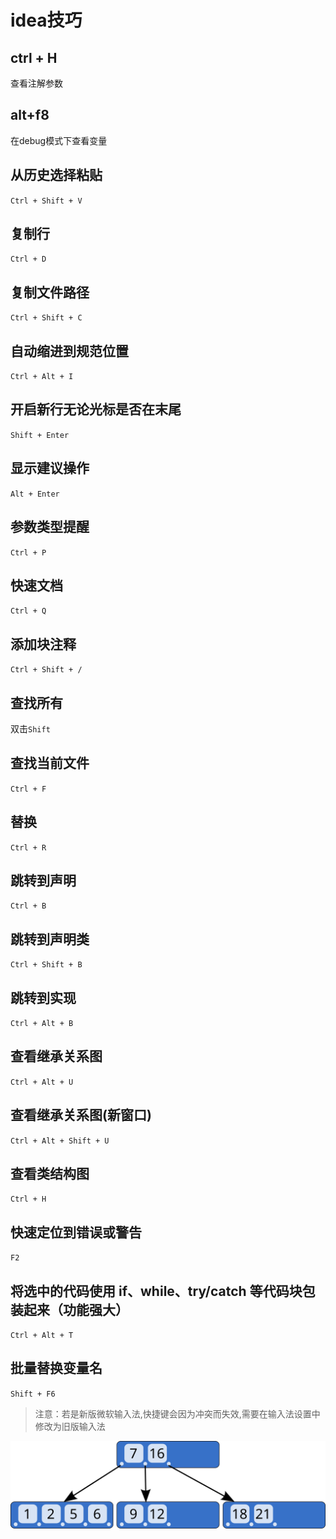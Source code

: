 # idea技巧

## ctrl + H

查看注解参数

## alt+f8

在debug模式下查看变量

## 从历史选择粘贴

`Ctrl + Shift + V`

## 复制行

`Ctrl + D`

## 复制文件路径

`Ctrl + Shift + C`

## 自动缩进到规范位置

`Ctrl + Alt + I`

## 开启新行无论光标是否在末尾

`Shift + Enter`

## 显示建议操作

`Alt + Enter`

## 参数类型提醒

`Ctrl + P`

## 快速文档

`Ctrl + Q`

## 添加块注释

`Ctrl + Shift + /`

## 查找所有

双击`Shift`

## 查找当前文件

`Ctrl + F`

## 替换

`Ctrl + R`

## 跳转到声明

`Ctrl + B`

## 跳转到声明类

`Ctrl + Shift + B`

## 跳转到实现

`Ctrl + Alt + B`

## 查看继承关系图

`Ctrl + Alt + U`

## 查看继承关系图(新窗口)

`Ctrl + Alt + Shift + U`

## 查看类结构图

`Ctrl + H`

## 快速定位到错误或警告

`F2`

## 将选中的代码使用 if、while、try/catch 等代码块包装起来（功能强大）

`Ctrl + Alt + T`

## 批量替换变量名

`Shift + F6`

> 注意：若是新版微软输入法,快捷键会因为冲突而失效,需要在输入法设置中修改为旧版输入法

![alt text](https://raw.githubusercontent.com/buqiuz/Images/main/image.png)
